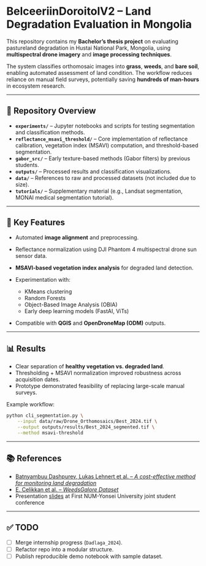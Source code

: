 # BelceeriinDoroitolV2 – Land Degradation Evaluation in Mongolia

This repository contains my **Bachelor’s thesis project** on evaluating pastureland degradation in Hustai National Park, Mongolia, using **multispectral drone imagery** and **image processing techniques**.

The system classifies orthomosaic images into **grass**, **weeds**, and **bare soil**, enabling automated assessment of land condition. The workflow reduces reliance on manual field surveys, potentially saving **hundreds of man-hours** in ecosystem research.

---

## 📂 Repository Overview

* **`experiments/`** – Jupyter notebooks and scripts for testing segmentation and classification methods.
* **`reflectance_msavi_threshold/`** – Core implementation of reflectance calibration, vegetation index (MSAVI) computation, and threshold-based segmentation.
* **`gabor_src/`** – Early texture-based methods (Gabor filters) by previous students.
* **`outputs/`** – Processed results and classification visualizations.
* **`data/`** – References to raw and processed datasets (not included due to size).
* **`tutorials/`** – Supplementary material (e.g., Landsat segmentation, MONAI medical segmentation tutorial).

---

## 🚀 Key Features

* Automated **image alignment** and preprocessing.
* Reflectance normalization using DJI Phantom 4 multispectral drone sun sensor data.
* **MSAVI-based vegetation index analysis** for degraded land detection.
* Experimentation with:

  * KMeans clustering
  * Random Forests
  * Object-Based Image Analysis (OBIA)
  * Early deep learning models (FastAI, ViTs)
* Compatible with **QGIS** and **OpenDroneMap (ODM)** outputs.

---

## 📊 Results

* Clear separation of **healthy vegetation vs. degraded land**.
* Thresholding + MSAVI normalization improved robustness across acquisition dates.
* Prototype demonstrated feasibility of replacing large-scale manual surveys.

Example workflow:

```bash
python cli_segmentation.py \
    --input data/raw/Drone_Orthomosaics/Best_2024.tif \
    --output outputs/results/Best_2024_segmented.tif \
    --method msavi-threshold
```

---

## 📚 References

* [Batnyambuu Dashpurev, Lukas Lehnert et al. – *A cost-effective method for monitoring land degradation*](https://www.sciencedirect.com/science/article/pii/S1470160X21009961)
* [E. Celikkan et al. – *WeedsGalore Dataset*](https://arxiv.org/abs/2502.13103)
* Presentation [slides](https://docs.google.com/presentation/d/1BvcVU_O69c-oM05ckK0No2ZJ_5Wgpw5ufpk8lP6x6ao/edit?usp=sharing) at First NUM-Yonsei University joint student conference

---

## ✅ TODO

* [ ] Merge internship progress (`Dadlaga_2024`).
* [ ] Refactor repo into a modular structure.
* [ ] Publish reproducible demo notebook with sample dataset.
